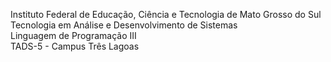 Instituto Federal de Educação, Ciência e Tecnologia de Mato Grosso do Sul <br/>
Tecnologia em Análise e Desenvolvimento de Sistemas <br/>
Linguagem de Programação III <br/>
TADS-5 - Campus Três Lagoas

